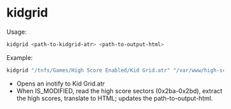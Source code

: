 # kidgrid

Usage:

```sh
kidgrid <path-to-kidgrid-atr> <path-to-output-html>
```

Example:
```sh
kidgrid "/tnfs/Games/High Score Enabled/Kid Grid.atr" "/var/www/high-scores/kidgrid.html"
```

* Opens an inotify to Kid Grid.atr
* When IS_MODIFIED, read the high score sectors (0x2ba-0x2bd), extract the high scores, translate to HTML; updates the path-to-output-html.


